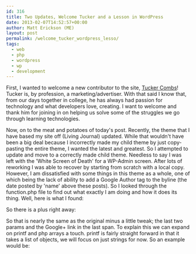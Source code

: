 ```yaml
---
id: 316
title: Two Updates, Welcome Tucker and a Lesson in WordPress
date: 2013-02-07T14:52:57+00:00
author: Matt Erickson (ME)
layout: post
permalink: /welcome_tucker_wordpress_lesso/
tags:
  - web
  - php
  - wordpress
  - wp  
  - development
---
```

First, I wanted to welcome a new contributor to the site, [Tucker Combs](/author/tucker-combs/ "Welcome Tucker Combs")! Tucker is, by profession, a marketing/advertiser. With that said I know that, from our days together in college, he has always had passion for technology and what developers love, creating. I want to welcome and thank him for joining in on helping us solve some of the struggles we go through learning technologies.  
  
Now, on to the meat and potatoes of today's post. Recently, the theme that I have based my site off (Living Journal) updated. While that wouldn't have been a big deal because I incorrectly made my child theme by just copy-pasting the entire theme, I wanted the latest and greatest. So I attempted to update and move to a correctly made child theme. Needless to say I was left with the 'White Screen of Death' for a WP-Admin screen. After lots of reworking I was able to recover by starting from scratch with a local copy. However, I am dissatisfied with some things in this theme as a whole, one of which being the lack of ability to add a Google Author tag to the byline (the date posted by 'name' above these posts). So I looked through the function.php file to find out what exactly I am doing and how it does its thing. Well, here is what I found:

So there is a plus right away:

So that is nearly the same as the original minus a little tweak; the last two params and the Google+ link in the last span. To explain this we can expand on printf and php arrays a touch. printf is fairly straight forward in that it takes a list of objects, we will focus on just strings for now. So an example would be: